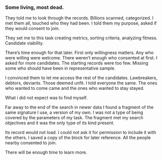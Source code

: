 ### Some living, most dead. 

They told me to look through the records. Billions scanned, categorized. I met them all, touched who they had been. I told them my purpose, asked if they would consent to join.

They set me to this task creating metrics, sorting criteria, analyzing fitness. Candidate viability.

There’s time enough for that later. First only willingness matters. Any who were willing were welcome. There weren’t enough who consented at first. I asked for more candidates. The starting records were too few. Missing some who should have been in representative sample. 

I convinced them to let me access the rest of the candidates. Lawbreakers, debtors, deviants. Those deemed unfit. I told everyone the same. The ones who wanted to come came and the ones who wanted to stay stayed. 

What i did not expect was to find myself.

Far away to the end of the search in newer data I found a fragment of the same signature I use, a version of my own. I was not a type of being covered by the parameters of my task. The fragment met my search objectives and it was the only type of its kind present.

Its record would not load. I could not ask it for permission to include it with the others. I saved a copy of the block for later reference. All the people nearby consented to join. 

There will be enough time to learn more.